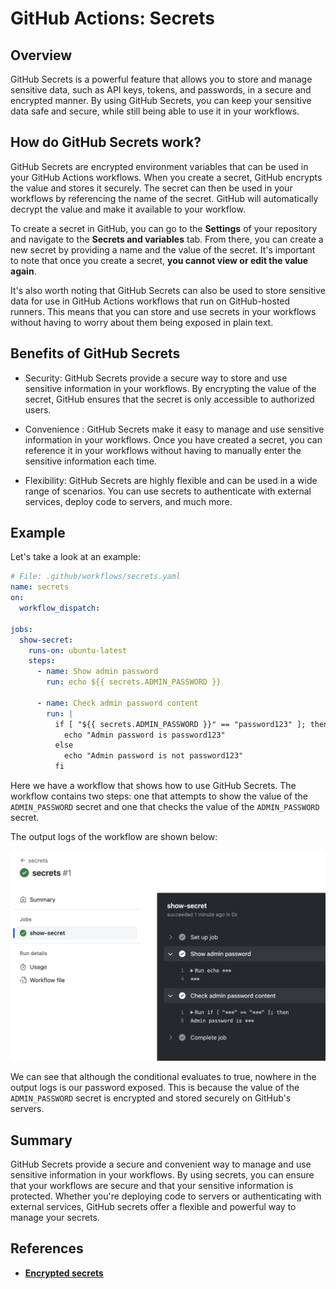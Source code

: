 # GitHub Actions: Secrets

## Overview

GitHub Secrets is a powerful feature that allows you to store and manage sensitive data, such as API keys, tokens, and passwords, in a secure and encrypted manner. By using GitHub Secrets, you can keep your sensitive data safe and secure, while still being able to use it in your workflows.

## How do GitHub Secrets work?

GitHub Secrets are encrypted environment variables that can be used in your GitHub Actions workflows. When you create a secret, GitHub encrypts the value and stores it securely. The secret can then be used in your workflows by referencing the name of the secret. GitHub will automatically decrypt the value and make it available to your workflow.

To create a secret in GitHub, you can go to the **Settings** of your repository and navigate to the **Secrets and variables** tab. From there, you can create a new secret by providing a name and the value of the secret. It's important to note that once you create a secret, **you cannot view or edit the value again**.

It's also worth noting that GitHub Secrets can also be used to store sensitive data for use in GitHub Actions workflows that run on GitHub-hosted runners. This means that you can store and use secrets in your workflows without having to worry about them being exposed in plain text.

## Benefits of GitHub Secrets

- Security: GitHub Secrets provide a secure way to store and use sensitive information in your workflows. By encrypting the value of the secret, GitHub ensures that the secret is only accessible to authorized users.

- Convenience : GitHub Secrets make it easy to manage and use sensitive information in your workflows. Once you have created a secret, you can reference it in your workflows without having to manually enter the sensitive information each time.

- Flexibility: GitHub Secrets are highly flexible and can be used in a wide range of scenarios. You can use secrets to authenticate with external services, deploy code to servers, and much more.

## Example

Let's take a look at an example:

```yaml
# File: .github/workflows/secrets.yaml
name: secrets
on:
  workflow_dispatch:

jobs:
  show-secret:
    runs-on: ubuntu-latest
    steps:
      - name: Show admin password
        run: echo ${{ secrets.ADMIN_PASSWORD }}
      
      - name: Check admin password content
        run: |
          if [ "${{ secrets.ADMIN_PASSWORD }}" == "password123" ]; then
            echo "Admin password is password123"
          else
            echo "Admin password is not password123"
          fi
```

Here we have a workflow that shows how to use GitHub Secrets. The workflow contains two steps: one that attempts to show the value of the `ADMIN_PASSWORD` secret and one that checks the value of the `ADMIN_PASSWORD` secret.

The output logs of the workflow are shown below:

![secrets](../../images/actions/secrets.png)

We can see that although the conditional evaluates to true, nowhere in the output logs is our password exposed. This is because the value of the `ADMIN_PASSWORD` secret is encrypted and stored securely on GitHub's servers.

## Summary

GitHub Secrets provide a secure and convenient way to manage and use sensitive information in your workflows. By using secrets, you can ensure that your workflows are secure and that your
sensitive information is protected. Whether you're deploying code to servers or authenticating with external services, GitHub secrets offer a flexible and powerful way to manage your secrets.

## References

- [**Encrypted secrets**](https://docs.github.com/en/actions/security-guides/encrypted-secrets)
